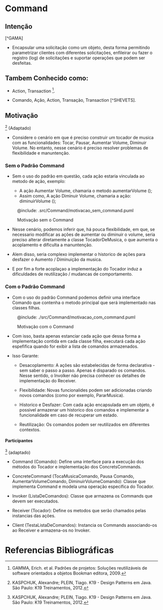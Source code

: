 # Command 

## Intenção 

[^GAMA]
- Encapsular uma solicitação como um objeto, desta forma permitindo parametrizar
clientes com diferentes solicitações, enfileirar ou fazer o registro (log) de solicitações
e suportar operações que podem ser desfeitas.

## Tambem Conhecido como:

- Action, Transaction [^GAMMA].

- Comando, Ação, Action, Transação, Transaction [^SHEVETS]. 

## Motivação

[^K19] (Adaptado)

- Considere o cenário em que é preciso construir um tocador de musica com as funcionalidades: Tocar, Pausar, Aumentar Volume, Diminuir Volume. No entanto, nesse cenário é preciso resolver problemas de flexibilidade e manuntenção.

### Sem o Padrão Command

- Sem o uso do padrão em questão, cada ação estaria vinculada ao metodo de ação, exemplo:


  - A ação Aumentar Volume, chamaria o metodo aumentarVolume ();
  - Assim como, A ação Diminuir Volume, chamaria a ação: diminuirVolume ();
  
<figure>

@include: .src/Command/motivacao_sem_command.puml

<figcaption> Motivação sem o Command <figcaption>

</figure>

- Nesse cenário, podemos inferir que, há pouca flexibilidade, em que, se necessario modificar as ações de aumentar ou diminuir o volume, seria preciso alterar diretamente a classe TocadorDeMusica, o que aumenta o acoplamento e dificulta a manuntenção.

- Alem disso, seria complexo implementar o historico de ações para desfazer o Aumento / Diminuição da musica.

- E por fim a forte acoplaçao a implementação do Tocador induz a dificuldades de reutilização / mudancas de comportamento.

### Com o Padrão Command

- Com o uso do padrão Command podemos definir uma interface Comando que contenha o metodo principal que será implementado nas classes filhas. 

<figure>

@include: ./src/Command/motivacao_com_command.puml

<figcaption> Motivação com o Command <figcaption>

</figure>

- Com isso, basta apenas estanciar cada ação que dessa forma a implementação contida em cada classe filha, executará cada ação espefifica quando for exibir a lista de comandos armazenados. 

- Isso Garante: 

  - Desacoplamento: A ações são estabelecidas de forma declarativa - sem saber o passo a passo. Apenas é disparado os comandos. Nesse sentido, o Involker não precisa conhecer os detalhes de implementação do Receiver.
  
  - Flexibilidade: Novas funcionalides podem ser adicionadas criando novos comandos (como por exemplo, PararMusica).

  - Historico e Desfazer: Com cada ação encapsulada em um objeto, é possivel armazenar um historico dos comandos e implementar a funcionalidade em caso de recuperar um estado.

  - Reutilização: Os comandos podem ser reutilizados em diferentes contextos. 


#### Participantes

  [^K19] (adaptado)

- Command (Comando): Define uma interface para a execução dos métodos do Tocador e implementação dos ConcretsCommands.
  
- ConcreteCommand (TocaMusicaComando, Pausa Comando, AumentarVolumeComando, DiminuirVolumeComando): Classe que implementa Command e modela uma operação específica do Tocador.
  
- Invoker (ListaDeComandos): Classe que armazena os Commands que devem ser executados.

- Receiver (Tocador): Define os metodos que serão chamados pelas instancias das ações.

- Client (TestaListaDeComandos): Instancia os Commands associando-os ao Receiver e armazena-os no Invoker.

# Referencias Bibliográficas 

[^GAMMA]: GAMMA, Erich. et al. Padrões de projetos: Soluções reutilizáveis de software orientados a objetos Bookman editora, 2009.

[^K19]: KASPCHUK, Alexandre; PLEIN, Tiago. K19 - Design Patterns em Java. São Paulo: K19 Treinamentos, 2012.

[^SHVETS]: SHVETS, Alexander. Mergulho nos Padrões de Projeto. Refactoring.Guru, 2021.

